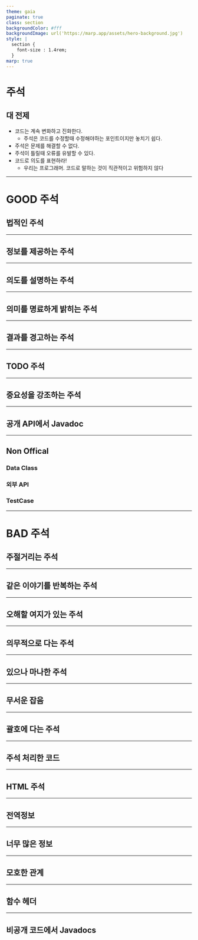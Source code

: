 ```yaml
---
theme: gaia
paginate: true
class: section
backgroundColor: #fff
backgroundImage: url('https://marp.app/assets/hero-background.jpg')
style: |
  section {
    font-size : 1.4rem;
  }
marp: true
---
```


# 주석

## 대 전제

- 코드는 계속 변화하고 진화한다.
  - 주석은 코드를 수정할때 수정해야하는 포인트이지만 놓치기 쉽다.
- 주석은 문제를 해결할 수 없다.
- 주석이 틀릴때 오류를 유발할 수 있다.
- 코드로 의도를 표현하라!
  - 우리는 프로그래머. 코드로 말하는 것이 직관적이고 위험하지 않다

---

# GOOD 주석

## 법적인 주석

---

## 정보를 제공하는 주석

---

## 의도를 설명하는 주석

---

## 의미를 명료하게 밝히는 주석

---

## 결과를 경고하는 주석

---

## TODO 주석

---

## 중요성을 강조하는 주석

---

## 공개 API에서 Javadoc

---

## Non Offical

### Data Class

### 외부 API

### TestCase

---

# BAD 주석

## 주절거리는 주석

---

## 같은 이야기를 반복하는 주석

---

## 오해할 여지가 있는 주석

---

## 의무적으로 다는 주석

---

## 있으나 마나한 주석

---

## 무서운 잡음

---

## 괄호에 다는 주석

---

## 주석 처리한 코드

---

## HTML 주석

---

## 전역정보

---

## 너무 많은 정보

---

## 모호한 관계

---

## 함수 헤더

---

## 비공개 코드에서 Javadocs
